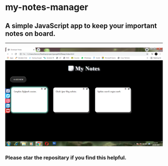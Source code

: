 # my-notes-manager
## A simple JavaScript app to keep your important notes on board. 
---
![Screenshot](working.png)

### Please star the repositary if you find this helpful.


